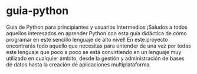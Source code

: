 # guia-python
Guía de Python para principiantes y usuarios intermedios
¡Saludos a todos aquellos interesados en aprender Python con esta guía didáctica de cómo programar en este sencillo lenguaje de alto nivel!
En este proyecto encontrarás todo aquello que necesitas para entender de una vez por todas este lenguaje que poco a poco se está convirtiendo en un lenguaje muy utilizado 
en cualquier ámbito, desde la gestión y administración de bases de datos hasta la creación de aplicaciones multiplataforma. 
